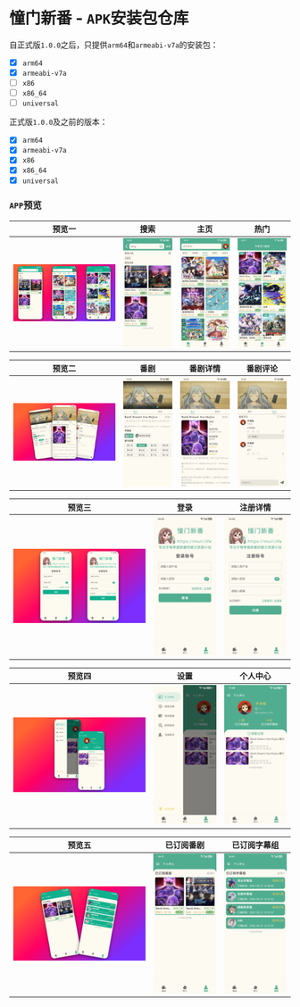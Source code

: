 # 憧门新番 - `APK`安装包仓库

自正式版`1.0.0`之后，只提供`arm64`和`armeabi-v7a`的安装包：

- [x] `arm64`
- [x] `armeabi-v7a`
- [ ] `x86`
- [ ] `x86_64`
- [ ] `universal`

正式版`1.0.0`及之前的版本：

- [x] `arm64`
- [x] `armeabi-v7a`
- [x] `x86`
- [x] `x86_64`
- [x] `universal`

### `APP`预览

| 预览一                  | 搜索                       | 主页                       | 热门                       |
| ----------------------- | -------------------------- | -------------------------- | -------------------------- |
| ![A1](./images/a1.webp) | ![搜索](./images/搜索.jpg) | ![主页](./images/主页.jpg) | ![热门](./images/热门.jpg) |

| 预览二                  | 番剧                       | 番剧详情                           | 番剧评论                           |
| ----------------------- | -------------------------- | ---------------------------------- | ---------------------------------- |
| ![A2](./images/a2.webp) | ![番剧](./images/番剧.jpg) | ![番剧详情](./images/番剧详情.jpg) | ![番剧评论](./images/番剧评论.jpg) |

| 预览三                  | 登录                       | 注册详情                       |
| ----------------------- | -------------------------- | ------------------------------ |
| ![A3](./images/a3.webp) | ![登录](./images/登录.jpg) | ![注册详情](./images/注册.jpg) |

| 预览四                  | 设置                       | 个人中心                           |
| ----------------------- | -------------------------- | ---------------------------------- |
| ![A4](./images/a4.webp) | ![设置](./images/设置.jpg) | ![个人中心](./images/个人中心.jpg) |

| 预览五                  | 已订阅番剧                             | 已订阅字幕组                               |
| ----------------------- | -------------------------------------- | ------------------------------------------ |
| ![A5](./images/a5.webp) | ![已订阅番剧](./images/已订阅番剧.jpg) | ![已订阅字幕组](./images/已订阅字幕组.jpg) |
